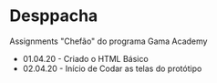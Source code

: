 # Desppacha

Assignments "Chefão" do programa Gama Academy

- 01.04.20 - Criado o HTML Básico 
- 02.04.20 - Início de Codar as telas do protótipo 